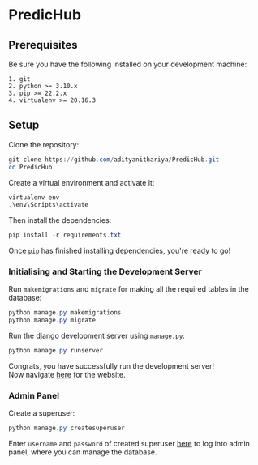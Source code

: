 # PredicHub

## Prerequisites

Be sure you have the following installed on your development machine:

```
1. git
2. python >= 3.10.x
3. pip >= 22.2.x
4. virtualenv >= 20.16.3
```

## Setup

Clone the repository:

```powershell
git clone https://github.com/adityanithariya/PredicHub.git
cd PredicHub
```

Create a virtual environment and activate it:

```powershell
virtualenv env
.\env\Scripts\activate
```

Then install the dependencies:

```powershell
pip install -r requirements.txt
```

Once `pip` has finished installing dependencies, you're ready to go!

### Initialising and Starting the Development Server

Run `makemigrations` and `migrate` for making all the required tables in the database:

```powershell
python manage.py makemigrations
python manage.py migrate
```

Run the django development server using `manage.py`:

```powershell
python manage.py runserver
```

Congrats, you have successfully run the development server! \
Now navigate [here](http://127.0.0.1:8000/ "localhost:8000") for the website.

### Admin Panel

Create a superuser:

```powershell
python manage.py createsuperuser
```

Enter `username` and `password` of created superuser [here](http:127.0.0.1:8000/admin "Admin Panel") to log into admin panel, where you can manage the database.